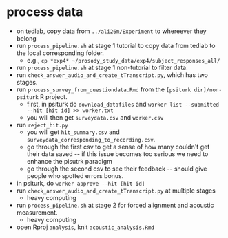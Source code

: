 # process data
+ on tedlab, copy data from  `../ali26m/Experiment` to whereever they belong
+ run `process_pipeline.sh` at stage 1 tutorial to copy data from tedlab to the local corresponding folder.
  + e.g., `cp *exp4* ~/prosody_study_data/exp4/subject_responses_all/`
+ run `process_pipeline.sh` at stage 1 non-tutorial to filter data.
+ run `check_answer_audio_and_create_tTranscript.py`, which has two stages. 
+ run `process_survey_from_questiondata.Rmd` from the `[psiturk dir]/non-psiturk` R project. 
  + first, in psiturk do `download_datafiles` and `worker list --submitted --hit [hit id] >> worker.txt`
  + you will then get `surveydata.csv` and `worker.csv`
+ run `reject_hit.py`
  + you will get `hit_summary.csv` and `surveydata_corresponding_to_recording.csv`. 
  + go through the first csv to get a sense of how many couldn't get their data saved -- if this issue becomes too serious we need to enhance the pisutrk paradigm
  + go through the second csv to see their feedback -- should give people who spotted errors bonus. 
+ in psiturk, do `worker approve --hit [hit id]`
+ run `check_answer_audio_and_create_tTranscript.py` at multiple stages
  + heavy computing
+ run `process_pipeline.sh` at stage 2 for forced alignment and acoustic measurement. 
  + heavy computing
+ open Rproj `analysis`, knit `acoustic_analysis.Rmd`
